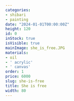 ```yaml
---
categories:
- shibari
- painting
date: "2024-01-01T00:00:00Z"
height: 120
id: 0
inStock: true
isVisible: true
mainImage: she_is_free.JPG
materials:
- oil
- ' acrylic'
- ' canvas'
order: 1
price: 6000
slug: she-is-free
title: She is free
width: 80
---
```


